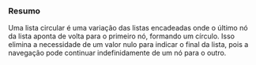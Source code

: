 ### Resumo

Uma lista circular é uma variação das listas encadeadas onde o último nó da lista aponta de volta para o primeiro nó, formando um círculo.
Isso elimina a necessidade de um valor nulo para indicar o final da lista, pois a navegação pode continuar indefinidamente de um nó para o outro.